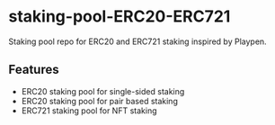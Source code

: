 # staking-pool-ERC20-ERC721
Staking pool repo for ERC20 and ERC721 staking inspired by Playpen.

## Features

- ERC20 staking pool for single-sided staking
- ERC20 staking pool for pair based staking
- ERC721 staking pool for NFT staking 
